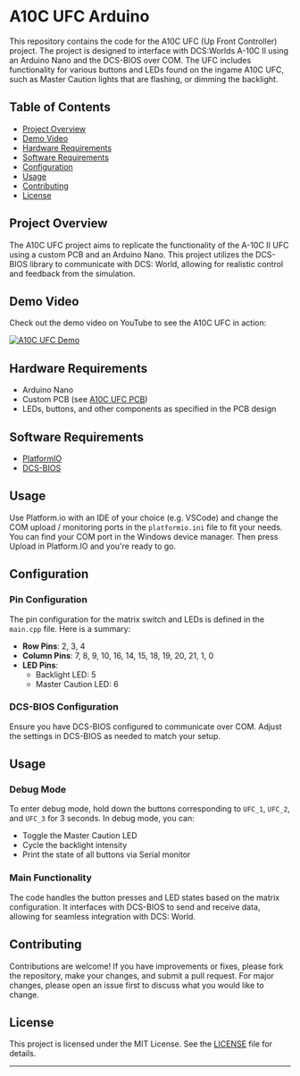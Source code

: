 # A10C UFC Arduino

This repository contains the code for the A10C UFC (Up Front Controller) project. The project is designed to interface with DCS:Worlds A-10C II using an Arduino Nano and the DCS-BIOS over COM. The UFC includes functionality for various buttons and LEDs found on the ingame A10C UFC, such as Master Caution lights that are flashing, or dimming the backlight.

## Table of Contents
- [Project Overview](#project-overview)
- [Demo Video](#demo-video)
- [Hardware Requirements](#hardware-requirements)
- [Software Requirements](#software-requirements)
- [Configuration](#configuration)
- [Usage](#usage)
- [Contributing](#contributing)
- [License](#license)

## Project Overview

The A10C UFC project aims to replicate the functionality of the A-10C II UFC using a custom PCB and an Arduino Nano. This project utilizes the DCS-BIOS library to communicate with DCS: World, allowing for realistic control and feedback from the simulation.

## Demo Video

Check out the demo video on YouTube to see the A10C UFC in action:

[![A10C UFC Demo](https://img.youtube.com/vi/IKTZMvRl_7A/0.jpg)](https://www.youtube.com/watch?v=IKTZMvRl_7A)

## Hardware Requirements

- Arduino Nano
- Custom PCB (see [A10C UFC PCB](https://github.com/w3z315/a10c-ufc-pcb))
- LEDs, buttons, and other components as specified in the PCB design

## Software Requirements

- [PlatformIO](https://platformio.org/)
- [DCS-BIOS](https://github.com/DCS-Skunkworks/dcs-bios)

## Usage
Use Platform.io with an IDE of your choice (e.g. VSCode) and change the COM upload / monitoring ports in the `platformio.ini` file to fit your needs. You can find your COM port in the Windows device manager.
Then press Upload in Platform.IO and you're ready to go.

## Configuration

### Pin Configuration

The pin configuration for the matrix switch and LEDs is defined in the `main.cpp` file. Here is a summary:

- **Row Pins**: 2, 3, 4
- **Column Pins**: 7, 8, 9, 10, 16, 14, 15, 18, 19, 20, 21, 1, 0
- **LED Pins**: 
  - Backlight LED: 5
  - Master Caution LED: 6

### DCS-BIOS Configuration

Ensure you have DCS-BIOS configured to communicate over COM. Adjust the settings in DCS-BIOS as needed to match your setup.

## Usage

### Debug Mode

To enter debug mode, hold down the buttons corresponding to `UFC_1`, `UFC_2`, and `UFC_3` for 3 seconds. In debug mode, you can:

- Toggle the Master Caution LED
- Cycle the backlight intensity
- Print the state of all buttons via Serial monitor

### Main Functionality

The code handles the button presses and LED states based on the matrix configuration. It interfaces with DCS-BIOS to send and receive data, allowing for seamless integration with DCS: World.

## Contributing

Contributions are welcome! If you have improvements or fixes, please fork the repository, make your changes, and submit a pull request. For major changes, please open an issue first to discuss what you would like to change.

## License

This project is licensed under the MIT License. See the [LICENSE](LICENSE) file for details.

---
